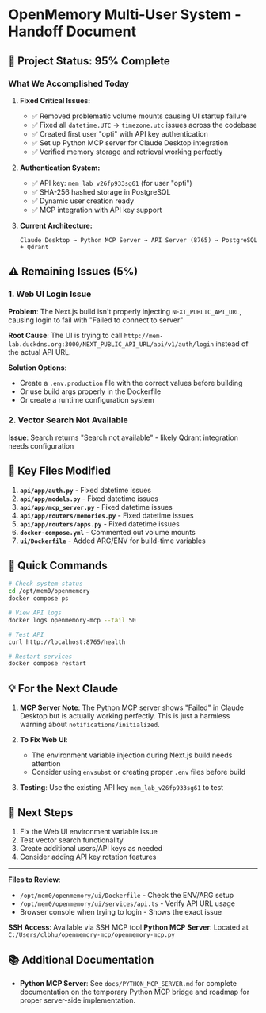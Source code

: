 # OpenMemory Multi-User System - Handoff Document

## 🎯 Project Status: 95% Complete

### What We Accomplished Today

1. **Fixed Critical Issues:**
   - ✅ Removed problematic volume mounts causing UI startup failure
   - ✅ Fixed all `datetime.UTC` → `timezone.utc` issues across the codebase
   - ✅ Created first user "opti" with API key authentication
   - ✅ Set up Python MCP server for Claude Desktop integration
   - ✅ Verified memory storage and retrieval working perfectly

2. **Authentication System:**
   - ✅ API key: `mem_lab_v26fp933sg61` (for user "opti")
   - ✅ SHA-256 hashed storage in PostgreSQL
   - ✅ Dynamic user creation ready
   - ✅ MCP integration with API key support

3. **Current Architecture:**
   ```
   Claude Desktop → Python MCP Server → API Server (8765) → PostgreSQL + Qdrant
   ```

## ⚠️ Remaining Issues (5%)

### 1. Web UI Login Issue
**Problem**: The Next.js build isn't properly injecting `NEXT_PUBLIC_API_URL`, causing login to fail with "Failed to connect to server"

**Root Cause**: The UI is trying to call `http://mem-lab.duckdns.org:3000/NEXT_PUBLIC_API_URL/api/v1/auth/login` instead of the actual API URL.

**Solution Options**:
- Create a `.env.production` file with the correct values before building
- Or use build args properly in the Dockerfile
- Or create a runtime configuration system

### 2. Vector Search Not Available
**Issue**: Search returns "Search not available" - likely Qdrant integration needs configuration

## 📁 Key Files Modified

1. **`api/app/auth.py`** - Fixed datetime issues
2. **`api/app/models.py`** - Fixed datetime issues
3. **`api/app/mcp_server.py`** - Fixed datetime issues
4. **`api/app/routers/memories.py`** - Fixed datetime issues
5. **`api/app/routers/apps.py`** - Fixed datetime issues
6. **`docker-compose.yml`** - Commented out volume mounts
7. **`ui/Dockerfile`** - Added ARG/ENV for build-time variables

## 🔧 Quick Commands

```bash
# Check system status
cd /opt/mem0/openmemory
docker compose ps

# View API logs
docker logs openmemory-mcp --tail 50

# Test API
curl http://localhost:8765/health

# Restart services
docker compose restart
```

## 💡 For the Next Claude

1. **MCP Server Note**: The Python MCP server shows "Failed" in Claude Desktop but is actually working perfectly. This is just a harmless warning about `notifications/initialized`.

2. **To Fix Web UI**:
   - The environment variable injection during Next.js build needs attention
   - Consider using `envsubst` or creating proper `.env` files before build

3. **Testing**: Use the existing API key `mem_lab_v26fp933sg61` to test

## 🚀 Next Steps

1. Fix the Web UI environment variable issue
2. Test vector search functionality
3. Create additional users/API keys as needed
4. Consider adding API key rotation features

---

**Files to Review**:
- `/opt/mem0/openmemory/ui/Dockerfile` - Check the ENV/ARG setup
- `/opt/mem0/openmemory/ui/services/api.ts` - Verify API URL usage
- Browser console when trying to login - Shows the exact issue

**SSH Access**: Available via SSH MCP tool
**Python MCP Server**: Located at `C:/Users/clbhu/openmemory-mcp/openmemory-mcp.py`

## 📚 Additional Documentation

- **Python MCP Server**: See `docs/PYTHON_MCP_SERVER.md` for complete documentation on the temporary Python MCP bridge and roadmap for proper server-side implementation.
